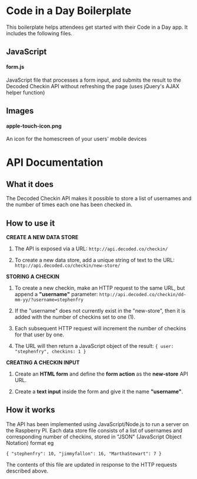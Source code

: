 Code in a Day Boilerplate
=========================

This boilerplate helps attendees get started with their Code in a Day app. It includes the following files.

## JavaScript

#### form.js

JavaScript file that processes a form input, and submits the result to the Decoded Checkin API without refreshing the page (uses jQuery's AJAX helper function)

## Images

#### apple-touch-icon.png

An icon for the homescreen of your users' mobile devices

# API Documentation

## What it does

The Decoded Checkin API makes it possible to store a list of usernames and the number of times each one has been checked in.

## How to use it



**CREATE A NEW DATA STORE**

  1. The API is exposed via a URL: `http://api.decoded.co/checkin/`

  2. To create a new data store, add a unique string of text to the URL: 
  `http://api.decoded.co/checkin/new-store/`

**STORING A CHECKIN**

  1. To create a new checkin, make an HTTP request to the same URL, but append a **"username"** parameter: `http://api.decoded.co/checkin/dd-mm-yy/?username=stephenfry`

  2. If the "username" does not currently exist in the "new-store", then it is added with the number of checkins set to one (1).  

  3. Each subsequent HTTP request will increment the number of checkins for that user by one.  

  4. The URL will then return a JavaScript object of the result: 
  `{
  user: "stephenfry",
  checkins: 1
}`


**CREATING A CHECKIN INPUT**

  1. Create an **HTML form** and define the **form action** as the **new-store** API URL.

  2. Create a **text input** inside the form and give it the name **"username"**.


## How it works

The API has been implemented using JavaScript/Node.js to run a server on the Raspberry PI.  Each data store file consists of a list of usernames and corresponding number of checkins, stored in "JSON" (JavaScript Object Notation) format eg

`{
  "stephenfry": 10,
  "jimmyfallon": 16,
  "MarthaStewart‎": 7
}`

The contents of this file are updated in response to the HTTP requests described above.
